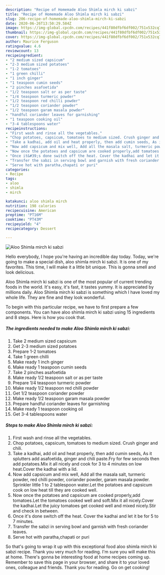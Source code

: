 ```yaml
---
description: "Recipe of Homemade Aloo Shimla mirch ki sabzi"
title: "Recipe of Homemade Aloo Shimla mirch ki sabzi"
slug: 206-recipe-of-homemade-aloo-shimla-mirch-ki-sabzi
date: 2020-06-26T13:50:29.584Z
image: https://img-global.cpcdn.com/recipes/441f80dfbf6df002/751x532cq70/aloo-shimla-mirch-ki-sabzi-recipe-main-photo.jpg
thumbnail: https://img-global.cpcdn.com/recipes/441f80dfbf6df002/751x532cq70/aloo-shimla-mirch-ki-sabzi-recipe-main-photo.jpg
cover: https://img-global.cpcdn.com/recipes/441f80dfbf6df002/751x532cq70/aloo-shimla-mirch-ki-sabzi-recipe-main-photo.jpg
author: Maurice Ferguson
ratingvalue: 4.6
reviewcount: 13
recipeingredient:
- "2 medium sized capsicum"
- "2-3 medium sized potatoes"
- "1-2 tomatoes"
- "1 green chilli"
- "1 inch ginger"
- "1 teaspoon cumin seeds"
- "2 pinches asafoetida"
- "1/2 teaspoon salt or as per taste"
- "1/4 teaspoon turmeric powder"
- "1/2 teaspoon red chilli powder"
- "1/2 teaspoon coriander powder"
- "1/2 teaspoon garam masala powder"
- "handful coriander leaves for garnishing"
- "1 teaspoon cooking oil"
- "3-4 tablespoons water"
recipeinstructions:
- "First wash and rinse all the vegetables."
- "Chop potatoes, capsicum, tomatoes to medium sized. Crush ginger and chili."
- "Take a kadhai, add oil and heat properly, then add cumin seeds, As it splutters add asafoetida, ginger and chili paste.Fry for few seconds then add potatoes.Mix it all nicely and cook for 3 to 4 minutes on low heat.Cover the kadhai with a lid."
- "Now add capsicum and mix well, Add all the masala salt, turmeric powder, red chilli powder, coriander powder, garam masala powder. Sprinkler little 1 to 2 tablespoon water.Let the potatoes and capsicum cook on low heat till they are cooked well."
- "Now once the potatoes and capsicum are cooked properly,add tomatoes.Let the tomatoes cooked well and soft.Mix it all nicely.Cover the kadhai.Let the juicy tomatoes get cooked well and mixed nicely.Stir and check in between."
- "Once it&#39;s done switch off the heat. Cover the kadhai and let it be for 5 to 7 minutes."
- "Transfer the sabzi in serving bowl and garnish with fresh coriander leaves."
- "Serve hot with paratha,chapati or puri"
categories:
- Recipe
tags:
- aloo
- shimla
- mirch

katakunci: aloo shimla mirch 
nutrition: 198 calories
recipecuisine: American
preptime: "PT16M"
cooktime: "PT43M"
recipeyield: "4"
recipecategory: Dessert

---
```



![Aloo Shimla mirch ki sabzi](https://img-global.cpcdn.com/recipes/441f80dfbf6df002/751x532cq70/aloo-shimla-mirch-ki-sabzi-recipe-main-photo.jpg)

Hello everybody, I hope you're having an incredible day today. Today, we're going to make a special dish, aloo shimla mirch ki sabzi. It is one of my favorites. This time, I will make it a little bit unique. This is gonna smell and look delicious.

Aloo Shimla mirch ki sabzi is one of the most popular of current trending foods in the world. It's easy, it's fast, it tastes yummy. It is appreciated by millions daily. Aloo Shimla mirch ki sabzi is something which I have loved my whole life. They are fine and they look wonderful.




To begin with this particular recipe, we have to first prepare a few components. You can have aloo shimla mirch ki sabzi using 15 ingredients and 8 steps. Here is how you cook that.

<!--inarticleads1-->

##### The ingredients needed to make Aloo Shimla mirch ki sabzi:

1. Take 2 medium sized capsicum
1. Get 2-3 medium sized potatoes
1. Prepare 1-2 tomatoes
1. Take 1 green chilli
1. Make ready 1 inch ginger
1. Make ready 1 teaspoon cumin seeds
1. Take 2 pinches asafoetida
1. Make ready 1/2 teaspoon salt or as per taste
1. Prepare 1/4 teaspoon turmeric powder
1. Make ready 1/2 teaspoon red chilli powder
1. Get 1/2 teaspoon coriander powder
1. Make ready 1/2 teaspoon garam masala powder
1. Prepare handful coriander leaves for garnishing
1. Make ready 1 teaspoon cooking oil
1. Get 3-4 tablespoons water




<!--inarticleads2-->

##### Steps to make Aloo Shimla mirch ki sabzi:

1. First wash and rinse all the vegetables.
1. Chop potatoes, capsicum, tomatoes to medium sized. Crush ginger and chili.
1. Take a kadhai, add oil and heat properly, then add cumin seeds, As it splutters add asafoetida, ginger and chili paste.Fry for few seconds then add potatoes.Mix it all nicely and cook for 3 to 4 minutes on low heat.Cover the kadhai with a lid.
1. Now add capsicum and mix well, Add all the masala salt, turmeric powder, red chilli powder, coriander powder, garam masala powder. Sprinkler little 1 to 2 tablespoon water.Let the potatoes and capsicum cook on low heat till they are cooked well.
1. Now once the potatoes and capsicum are cooked properly,add tomatoes.Let the tomatoes cooked well and soft.Mix it all nicely.Cover the kadhai.Let the juicy tomatoes get cooked well and mixed nicely.Stir and check in between.
1. Once it&#39;s done switch off the heat. Cover the kadhai and let it be for 5 to 7 minutes.
1. Transfer the sabzi in serving bowl and garnish with fresh coriander leaves.
1. Serve hot with paratha,chapati or puri




So that's going to wrap it up with this exceptional food aloo shimla mirch ki sabzi recipe. Thank you very much for reading. I'm sure you will make this at home. There's gonna be interesting food at home recipes coming up. Remember to save this page in your browser, and share it to your loved ones, colleague and friends. Thank you for reading. Go on get cooking!
